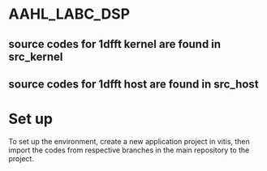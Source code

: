 # AAHL_LABC_DSP


## source codes for 1dfft kernel are found in src_kernel
## source codes for 1dfft host are found in src_host

# Set up
To set up the environment, create a new application project in vitis, then import the codes from respective branches in the main repository to the project.
